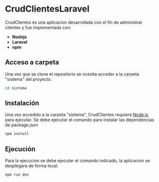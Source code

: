 # CrudClientesLaravel

CrudClientes es una aplicacion desarrollada con el fin de administrar clientes y fue implementada con:
- **Nodejs**
- **Laravel**
- **npm**

## Acceso a carpeta
Una vez que se clone el repositorio se ncesita acceder a la carpeta "sistema" del proyecto.

```sh
cd sistema
```

## Instalación

Una vez accedido a la carpeta "sistema", CrudClientes requiere [Node.js](https://nodejs.org/) para ejecutar.
Se debe ejecutar el comando para instalar las dependencias de package.json

```sh
npm install
```

## Ejecución

Para la ejecucion se debe ejecutar el comando indicado, la aplicacion se desplegara de forma local.

```sh
npm run dev
```
